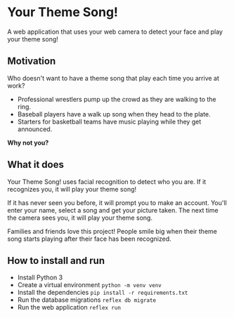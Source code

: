 # Your Theme Song!

A web application that uses your web camera to detect your face and play your theme song!

## Motivation

Who doesn't want to have a theme song that play each time you arrive at work?

- Professional wrestlers pump up the crowd as they are walking to the ring.
- Baseball players have a walk up song when they head to the plate.
- Starters for basketball teams have music playing while they get announced.

**Why not you?**

## What it does

Your Theme Song! uses facial recognition to detect who you are. If it recognizes you, it will play your theme song!

If it has never seen you before, it will prompt you to make an account. You'll enter your name, select a song and get your picture taken. The next time the camera sees you, it will play your theme song.

Families and friends love this project! People smile big when their theme song starts playing after their face has been recognized.

## How to install and run

- Install Python 3
- Create a virtual environment `python -m venv venv`
- Install the dependencies `pip install -r requirements.txt`
- Run the database migrations `reflex db migrate`
- Run the web application `reflex run`
